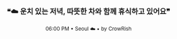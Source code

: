 <div align="center">

<br>

<h3>❝☁️ 운치 있는 저녁, 따뜻한 차와 함께 휴식하고 있어요❞</h3>

<sub>06:00 PM • Seoul ☁️ • by CrowRish</sub>

<br>

</div>